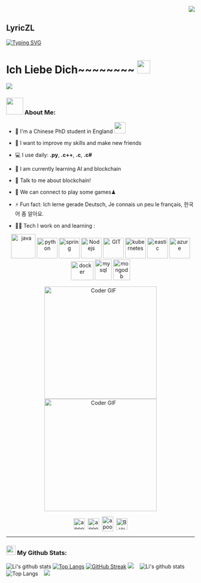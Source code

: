 <img align="right" src="https://count.getloli.com/get/@:LyricZL?theme=rule34">   

## LyricZL

<a href="https://git.io/typing-svg"><img src="https://readme-typing-svg.herokuapp.com?font=Fira+Code&size=75&duration=1500&pause=600&color=0CE82B&background=000000EE&center=true&vCenter=true&multiline=true&width=1920&height=384&lines=Hello+there!;My+name+is+Liii;Welcome+to+my+GITHUB" alt="Typing SVG" /></a>             
</h1>

# Ich Liebe Dich~~~~~~~~ <img src="https://github.com/TheDudeThatCode/TheDudeThatCode/blob/master/Assets/Hi.gif" width="35" />
![](https://camo.githubusercontent.com/992babdffd8c74a1502de375fbdf7e4d54773242/68747470733a2f2f6d656469612e67697068792e636f6d2f6d656469612f53576f536b4e36447854737a71494b4571762f67697068792e676966)
### <img src="https://github.com/TheDudeThatCode/TheDudeThatCode/blob/master/Assets/Developer.gif" width="45" /> About Me:
- 🏦 I'm a Chinese PhD student in England 
      <img src="https://media.giphy.com/media/WUlplcMpOCEmTGBtBW/giphy.gif" width="30">
- 📝 I want to improve my skills and make new friends
- 💻 I use daily: **.py**, **.c++**, **.c**, **.c#**     
- 📖 I am currently learning AI and blockchain 
- 💬 Talk to me about blockchain!
- 👯 We can connect to play some games♟
- ⚡ Fun fact: Ich lerne gerade Deutsch, Je connais un peu le français,  한국어 좀 알아요.

- 🧑‍💻 Tech I work on and learning :

<p align="center">
      <img src="https://www.vectorlogo.zone/logos/java/java-icon.svg" alt="java" width="65" height="65"/> 
      <img src="https://www.vectorlogo.zone/logos/python/python-icon.svg" alt="python" width="55" height="55"/>
      <img src="https://www.vectorlogo.zone/logos/springio/springio-icon.svg" alt="spring" width="55" height="55"/>
      <img src="https://www.vectorlogo.zone/logos/nodejs/nodejs-icon.svg" alt="Nodejs" width="55" height="55"/>
      <img src="https://www.vectorlogo.zone/logos/git-scm/git-scm-icon.svg" alt="GIT" width="55" height="55"/> 
      <img src="https://www.vectorlogo.zone/logos/kubernetes/kubernetes-icon.svg" alt="kubernetes" width="55" height="55"/>
      <img src="https://www.vectorlogo.zone/logos/elastic/elastic-icon.svg" alt="eastic" width="55" height="55"/>
      <img src="https://www.vectorlogo.zone/logos/microsoft_azure/microsoft_azure-icon.svg" alt="azure" width="55" height="55"/>
      <img src="https://www.vectorlogo.zone/logos/docker/docker-official.svg" alt="docker" width="60" height="50"/>
      <img src="https://www.vectorlogo.zone/logos/mysql/mysql-icon.svg" alt="mysql" width="45" height="55"/>
      <img src="https://www.vectorlogo.zone/logos/mongodb/mongodb-icon.svg" alt="mongodb" width="45" height="55"/>
</p>

<p align="center">
  <img src="https://github.com/demartini/demartini/blob/master/code.gif" alt="Coder GIF" width="300">
  <img src="https://media.giphy.com/media/SWoSkN6DxTszqIKEqv/giphy.gif" alt="Coder GIF" width="300">
</p>
<p align="center">
<a href="https://twitter.com/CharlieZ313460" target="blank"><img align="center" src="https://cdn.jsdelivr.net/npm/simple-icons@3.0.1/icons/twitter.svg" alt="apoorv__tyagi" height="30" width="30" /></a>&nbsp;
<a href="https://linkedin.com/" target="blank"><img align="center" src="https://cdn.jsdelivr.net/npm/simple-icons@3.0.1/icons/linkedin.svg" alt="apoorvtyagi" height="30" width="30" /></a>&nbsp;
<a href="http://discord.com/fhm6PVAQ" target="blank"><img align="center" src="https://cdn.jsdelivr.net/npm/simple-icons@3.0.1/icons/discord.svg" alt="apoorv#4040" height="40" width="30" /></a>&nbsp;
<a href="https://www.buymeacoffee.com/liii"><img align="center" alt="Buy me a Coffee" width="30px" src="https://cdn.jsdelivr.net/npm/simple-icons@3.0.1/icons/buymeacoffee.svg" /></a>
</p>



---
### <img src='https://media1.giphy.com/media/du3J3cXyzhj75IOgvA/giphy.gif?cid=ecf05e47x2g034i9pzwtzzsd3xgg2w9nr94t4tflbbgo3008&rid=giphy.gif' width='25' /> My Github Stats:
![Li's github stats](https://github-readme-stats.vercel.app/api?username=LyricZL&show_icons=true&title_color=ffc857&icon_color=8ac926&text_color=daf7dc&bg_color=151515&hide=issues&count_private=true&include_all_commits=true)
[![Top Langs](https://github-readme-stats.vercel.app/api/top-langs/?username=LyricZL&layout=compact&text_color=daf7dc&bg_color=151515&hide=css,html,php)](https://github.com/anuraghazra/github-readme-stats)
[![GitHub Streak](https://github-readme-streak-stats.herokuapp.com/?user=LyricZL&theme=dark)](https://git.io/streak-stats)
[![](https://activity-graph.herokuapp.com/graph?username=LyricZL&theme=dracula)](https://github.com/ashutosh00710/github-readme-activity-graph)   
![Li's github stats](https://github-readme-stats.vercel.app/api?username=LyricZL&show_icons=true&theme=vue)   
![Top Langs](https://github-readme-stats.vercel.app/api/top-langs/?username=LyricZL&langs_count=6)   
![](https://github-readme-stats.vercel.app/api/top-langs/?username=LyricZL&layout=compact&langs_count=6)   

